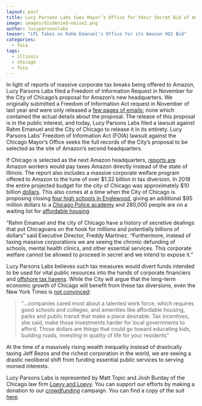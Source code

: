 ```yaml
---
layout: post
title: Lucy Parsons Labs Sues Mayor’s Office for their Secret Bid of Amazon’s Second Headquarters
image: images/disdenied-noise2.png
author: lucyparsonslabs
teaser: "LPL Takes on Rahm Emanuel's Office for its Amazon HQ2 Bid"
categories:
  - foia
tags:
  - illinois
  - chicago
  - foia
---
```


In light of reports of massive corporate tax breaks being offered to Amazon, Lucy Parsons Labs filed a Freedom of Information Request in November for the City of Chicago’s proposal for Amazon’s new headquarters. We originally submitted a Freedom of Information Act request in November of last year and were only released a [few pages of emails](https://www.muckrock.com/foi/chicago-169/amazon-hq2-bid-chicago-il-45662); none which contained the actual details about the proposal. The release of this proposal is in the public interest, and today, Lucy Parsons Labs filed a lawsuit against Rahm Emanuel and the City of Chicago to release it in its entirety. Lucy Parsons Labs’ Freedom of Information Act (FOIA) lawsuit against the Chicago Mayor’s Office seeks the full records of the City’s proposal to be selected as the site of Amazon’s second headquarters. 

If Chicago is selected as the next Amazon headquarters, [reports are](https://www.chicagoreader.com/chicago/chicagos-amazon-hq2-bid-money-for-nothing-tifs-for-free/Content?oid=33535992) Amazon workers would pay taxes Amazon directly instead of the state of Illinois. The report also includes a  massive corporate welfare program offered to Amazon to the tune of over $1.32 billion in tax diversion. In 2018 the entire projected budget for the city of Chicago was approximately $10 billion [dollars](https://www.cityofchicago.org/content/dam/city/depts/obm/supp_info/2018Budget/2018_Budget_Overview.pdf). This also comes at a time when the City of Chicago is proposing closing [four high schools in Englewood](http://www.chicagoreporter.com/on-englewood-school-closing-proposals-district-still-not-listening-to-residents/), giving an additional $95 million dollars to a [Chicago Police academy](http://www.chicagotribune.com/news/local/politics/ct-met-rahm-emanuel-heckled-ann-arbor-20180119-story.html) and 280,000 people are on a waiting list for [affordable housing](https://www.huffingtonpost.com/2015/03/18/rahm-emanuel-housing_n_6881206.html).

“Rahm Emanuel and the city of Chicago have a history of secretive dealings that put Chicagoans on the hook for millions and potentially billions of dollars” said Executive Director, Freddy Martinez. “Furthermore, instead of taxing massive corporations we are seeing the chronic defunding of  schools, mental health clinics, and other essential services. This corporate welfare cannot be allowed to proceed in secret and we intend to expose it.”

Lucy Parsons Labs believes such tax measures would divert funds intended to be used for vital public resources into the hands of corporate financiers and [offshore tax havens](https://www.forbes.com/sites/parmyolson/2017/10/04/europe-cracks-down-on-amazons-offshore-tax-arrangement/#7bd0dac0642c).  While the City will argue that the long-term economic growth of Chicago will benefit from these tax diversions, even the New York Times is [not convinced](https://www.nytimes.com/2018/01/26/business/economy/amazon-finalists-incentives.html): 

> "…companies cared most about a talented work force, which requires good schools and colleges, and amenities like affordable housing, parks and public transit that make a place desirable. Tax incentives, she said, make those investments harder for local governments to afford.  Those dollars are things that could go toward educating kids, building roads, investing in quality of life for your residents”

At the time of a massively rising wealth inequality instead of drastically taxing Jeff Bezos and the richest corporation in the world, we are seeing a drastic neoliberal shift from funding essential public services to serving monied interests.

Lucy Parsons Labs is represented by Matt Topic and Josh Burday of the Chicago law firm [Loevy and Loevy](https://www.loevy.com/).  You can support our efforts by making a donation to our [crowdfunding](https://www.youcaring.com/lucyparsonslabs-1072650) campaign. You can  find a copy of the suit [here](https://www.scribd.com/document/370518346/Amazon-Suit).
